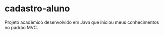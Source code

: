# cadastro-aluno
Projeto acadêmico desenvolvido em Java que iniciou meus conhecimentos no padrão MVC.

